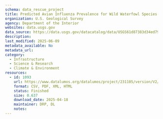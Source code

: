 ```yaml
---
schema: data_rescue_project 
title: Predicted Avian Influenza Prevalence for Wild Waterfowl Species Across the Continental United States
organization: U.S. Geological Survey
agency: Department of the Interior
websites: data.usgs.gov
data_source: https://data.usgs.gov/datacatalog/data/USGS61d87383d34ed79294009f30
description: 
last_modified: 2025-06-09
metadata_available: No
metadata_url: 
category:
  - Infrastructure 
  - Science & Research 
  - Climate & Environment 
resources:
  - id: 1093
    url: https://www.datalumos.org/datalumos/project/231105/version/V2/view
    format: CSV, PDF, XML, HTML
    status: Finished
    size: 0.637
    download_date: 2025-04-18
    maintainer: DRP, DL
    notes: 
---
```

